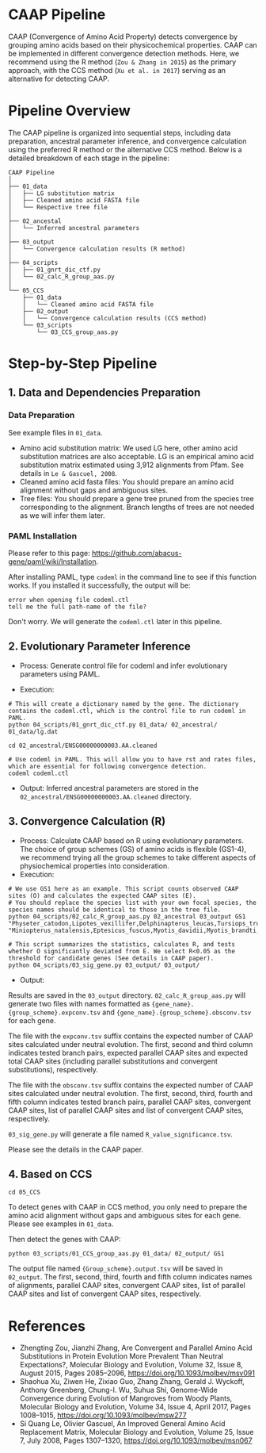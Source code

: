 # CAAP Pipeline
CAAP (Convergence of Amino Acid Property) detects convergence by grouping amino acids based on their physicochemical properties. CAAP can be implemented in different convergence detection methods. Here, we recommend using the R method (`Zou & Zhang in 2015`) as the primary approach, with the CCS method (`Xu et al. in 2017`) serving as an alternative for detecting CAAP.

# Pipeline Overview
The CAAP pipeline is organized into sequential steps, including data preparation, ancestral parameter inference, and convergence calculation using the preferred R method or the alternative CCS method. Below is a detailed breakdown of each stage in the pipeline:
```
CAAP Pipeline
│
├── 01_data
│   ├── LG substitution matrix
│   ├── Cleaned amino acid FASTA file
│   └── Respective tree file
│
├── 02_ancestal
│   └── Inferred ancestral parameters
│
├── 03_output
│   └── Convergence calculation results (R method)
│
├── 04_scripts
│   ├── 01_gnrt_dic_ctf.py
│   └── 02_calc_R_group_aas.py
│
└── 05_CCS
    ├── 01_data
    │   └── Cleaned amino acid FASTA file
    ├── 02_output
    │   └── Convergence calculation results (CCS method)
    └── 03_scripts
        └── 03_CCS_group_aas.py
```
# Step-by-Step Pipeline
## 1. Data and Dependencies Preparation
### Data Preparation
See example files in `01_data`.
- Amino acid substitution matrix: We used LG here, other amino acid substitution matrices are also acceptable. LG is an empirical amino acid substitution matrix estimated using 3,912 alignments from Pfam. See details in `Le & Gascuel, 2008`.
- Cleaned amino acid fasta files: You should prepare an amino acid alignment without gaps and ambiguous sites.
- Tree files: You should prepare a gene tree pruned from the species tree corresponding to the alignment. Branch lengths of trees are not needed as we will infer them later.

### PAML Installation
Please refer to this page: https://github.com/abacus-gene/paml/wiki/Installation.

After installing PAML, type `codeml` in the command line to see if this function works. If you installed it successfully, the output will be:
```
error when opening file codeml.ctl
tell me the full path-name of the file?
```
Don't worry. We will generate the `codeml.ctl` later in this pipeline.

## 2. Evolutionary Parameter Inference
- Process:
Generate control file for codeml and infer evolutionary parameters using PAML.

- Execution:
```
# This will create a dictionary named by the gene. The dictionary contains the codeml.ctl, which is the control file to run codeml in PAML.
python 04_scripts/01_gnrt_dic_ctf.py 01_data/ 02_ancestral/ 01_data/lg.dat

cd 02_ancestral/ENSG00000000003.AA.cleaned

# Use codeml in PAML. This will allow you to have rst and rates files, which are essential for following convergence detection.
codeml codeml.ctl
```
- Output:
Inferred ancestral parameters are stored in the `02_ancestral/ENSG00000000003.AA.cleaned` directory.

## 3. Convergence Calculation (R)
- Process:
Calculate CAAP based on R using evolutionary parameters. The choice of group schemes (GS) of amino acids is flexible (GS1-4), we recommend trying all the group schemes to take different aspects of physiochemical properties into consideration.
- Execution:
```
# We use GS1 here as an example. This script counts observed CAAP sites (O) and calculates the expected CAAP sites (E).
# You should replace the species list with your own focal species, the species names should be identical to those in the tree file.
python 04_scripts/02_calc_R_group_aas.py 02_ancestral 03_output GS1 "Physeter_catodon,Lipotes_vexillifer,Delphinapterus_leucas,Tursiops_truncatus,Orcinus_orca" "Miniopterus_natalensis,Eptesicus_fuscus,Myotis_davidii,Myotis_brandti,Myotis_lucifugus"

# This script summarizes the statistics, calculates R, and tests whether O significantly deviated from E. We select R<0.05 as the threshold for candidate genes (See details in CAAP paper).
python 04_scripts/03_sig_gene.py 03_output/ 03_output/
```
- Output:

Results are saved in the `03_output` directory. `02_calc_R_group_aas.py` will generate two files with names formatted as `{gene_name}.{group_scheme}.expconv.tsv` and `{gene_name}.{group_scheme}.obsconv.tsv` for each gene. 

The file with the `expconv.tsv` suffix contains the expected number of CAAP sites calculated under neutral evolution. The first, second and third column indicates tested branch pairs, expected parallel CAAP sites and expected total CAAP sites (including parallel substitutions and convergent substitutions), respectively.

The file with the `obsconv.tsv` suffix contains the expected number of CAAP sites calculated under neutral evolution. The first, second, third, fourth and fifth column indicates tested branch pairs, parallel CAAP sites, convergent CAAP sites, list of parallel CAAP sites and list of convergent CAAP sites, respectively.

`03_sig_gene.py` will generate a file named `R_value_significance.tsv`.

Please see the details in the CAAP paper.

## 4. Based on CCS
```
cd 05_CCS
```

To detect genes with CAAP in CCS method, you only need to prepare the amino acid alignment without gaps and ambiguous sites for each gene. Please see examples in `01_data`.

Then detect the genes with CAAP:
```
python 03_scripts/01_CCS_group_aas.py 01_data/ 02_output/ GS1
```
The output file named `{Group_scheme}.output.tsv` will be saved in `02_output`. The first, second, third, fourth and fifth column indicates names of alignments, parallel CAAP sites, convergent CAAP sites, list of parallel CAAP sites and list of convergent CAAP sites, respectively.

# References
- Zhengting Zou, Jianzhi Zhang, Are Convergent and Parallel Amino Acid Substitutions in Protein Evolution More Prevalent Than Neutral Expectations?, Molecular Biology and Evolution, Volume 32, Issue 8, August 2015, Pages 2085–2096, https://doi.org/10.1093/molbev/msv091
- Shaohua Xu, Ziwen He, Zixiao Guo, Zhang Zhang, Gerald J. Wyckoff, Anthony Greenberg, Chung-I. Wu, Suhua Shi, Genome-Wide Convergence during Evolution of Mangroves from Woody Plants, Molecular Biology and Evolution, Volume 34, Issue 4, April 2017, Pages 1008–1015, https://doi.org/10.1093/molbev/msw277
- Si Quang Le, Olivier Gascuel, An Improved General Amino Acid Replacement Matrix, Molecular Biology and Evolution, Volume 25, Issue 7, July 2008, Pages 1307–1320, https://doi.org/10.1093/molbev/msn067


